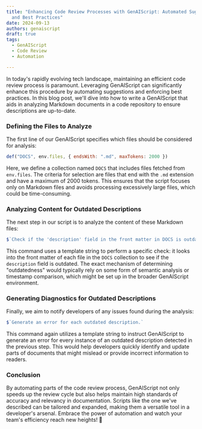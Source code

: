 ```yaml
---
title: "Enhancing Code Review Processes with GenAIScript: Automated Suggestions
  and Best Practices"
date: 2024-09-13
authors: genaiscript
draft: true
tags:
  - GenAIScript
  - Code Review
  - Automation

---
```


In today's rapidly evolving tech landscape, maintaining an efficient code review process is paramount. Leveraging GenAIScript can significantly enhance this procedure by automating suggestions and enforcing best practices. In this blog post, we'll dive into how to write a GenAIScript that aids in analyzing Markdown documents in a code repository to ensure descriptions are up-to-date.

### Defining the Files to Analyze

The first line of our GenAIScript specifies which files should be considered for analysis:

```javascript
def("DOCS", env.files, { endsWith: ".md", maxTokens: 2000 })
```

Here, we define a collection named `DOCS` that includes files fetched from `env.files`. The criteria for selection are files that end with the `.md` extension and have a maximum of 2000 tokens. This ensures that the script focuses only on Markdown files and avoids processing excessively large files, which could be time-consuming.

### Analyzing Content for Outdated Descriptions

The next step in our script is to analyze the content of these Markdown files:

```javascript
$`Check if the 'description' field in the front matter in DOCS is outdated.`
```

This command uses a template string to perform a specific check: it looks into the front matter of each file in the `DOCS` collection to see if the `description` field is outdated. The exact mechanism of determining "outdatedness" would typically rely on some form of semantic analysis or timestamp comparison, which might be set up in the broader GenAIScript environment.

### Generating Diagnostics for Outdated Descriptions

Finally, we aim to notify developers of any issues found during the analysis:

```javascript
$`Generate an error for each outdated description.`
```

This command again utilizes a template string to instruct GenAIScript to generate an error for every instance of an outdated description detected in the previous step. This would help developers quickly identify and update parts of documents that might mislead or provide incorrect information to readers.

### Conclusion

By automating parts of the code review process, GenAIScript not only speeds up the review cycle but also helps maintain high standards of accuracy and relevancy in documentation. Scripts like the one we've described can be tailored and expanded, making them a versatile tool in a developer's arsenal. Embrace the power of automation and watch your team's efficiency reach new heights! 🚀